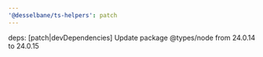 ```yaml
---
'@desselbane/ts-helpers': patch
---
```


deps: [patch|devDependencies] Update package @types/node from 24.0.14 to 24.0.15
